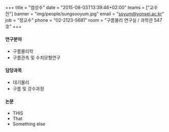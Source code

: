 +++
title = "염성수"
date = "2015-08-03T13:39:46+02:00"
teams = ["교수진"]
banner = "img/people/sungsooyum.jpg"
email = "ssyum@yonsei.ac.kr"
job = "정교수"
phone = "02-2123-5681"
room = "구름물리 연구실 / 과학관 547호"
+++

#### 연구분야
+ 구름물리학
+ 구름관측 및 수치모형연구

#### 담당과목
+ 대기물리
+ 구름 및 강수과정

#### 논문
+ THIS
+ That
+ Something else


